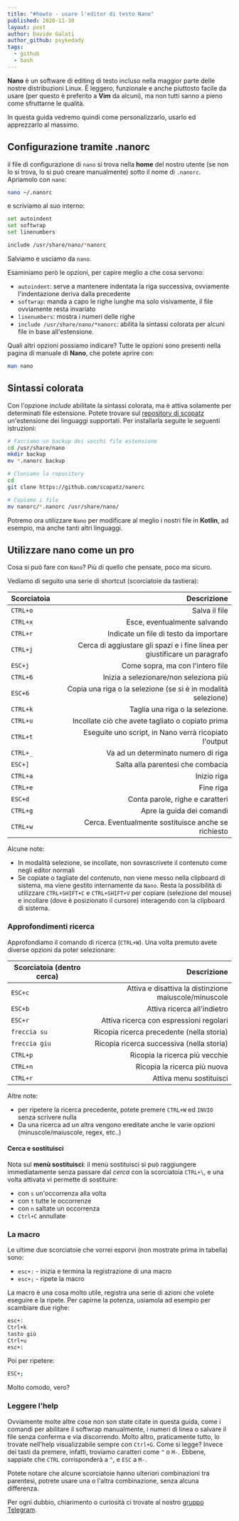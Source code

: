 ```yaml
---
title: "#howto - usare l'editor di testo Nano"
published: 2020-11-30
layout: post
author: Davide Galati
author_github: psykedady
tags:
  - github 
  - bash
---
```

**Nano** è un software di editing di testo incluso nella maggior parte delle nostre distribuzioni Linux. È leggero, funzionale e anche piuttosto facile da usare (per questo è preferito a **Vim** da alcuni), ma non tutti sanno a pieno come sfruttarne le qualità.

In questa guida vedremo quindi come personalizzarlo, usarlo ed apprezzarlo al massimo. 

## Configurazione tramite .nanorc

il file di configurazione di `nano` si trova nella **home** del nostro utente (se non lo si trova, lo si può creare manualmente) sotto il nome di `.nanorc`. Apriamolo con `nano`:
```bash 
nano ~/.nanorc
```

e scriviamo al suo interno:

```bash
set autoindent
set softwrap
set linenumbers

include /usr/share/nano/*nanorc
```
Salviamo e usciamo da `nano`.

Esaminiamo però le opzioni, per capire meglio a che cosa servono:

- `autoindent`: serve a mantenere indentata la riga successiva, ovviamente l'indentazione deriva dalla precedente
- `softwrap`: manda a capo le righe lunghe ma solo visivamente, il file ovviamente resta invariato
- `linenumbers`: mostra i numeri delle righe
- `include /usr/share/nano/*nanorc`: abilita la sintassi colorata per alcuni file in base all'estensione.

Quali altri opzioni possiamo indicare? Tutte le opzioni sono presenti nella pagina di manuale di **Nano**, che potete aprire con:

```bash
man nano
```

## Sintassi colorata

Con l'opzione *include* abilitate la sintassi colorata, ma è attiva solamente per determinati file estensione. Potete trovare sul [repository di scopatz](https://github.com/scopatz/nanorc) un'estensione dei linguaggi supportati. Per installarla seguite le seguenti istruzioni:

```bash
# Facciamo un backup dei vecchi file estensione 
cd /usr/share/nano
mkdir backup
mv *.nanorc backup

# Cloniamo la repository 
cd 
git clone https://github.com/scopatz/nanorc

# Copiamo i file
mv nanorc/*.nanorc /usr/share/nano/
```

Potremo ora utilizzare `Nano` per modificare al meglio i nostri file in **Kotlin**, ad esempio, ma anche tanti altri linguaggi.

## Utilizzare nano come un pro

Cosa si può fare con `Nano`? Più di quello che pensate, poco ma sicuro. 

Vediamo di seguito una serie di shortcut (scorciatoie da tastiera):

| Scorciatoia |                                                  Descrizione |
| ----------- | -----------------------------------------------------------: |
| `CTRL+o`    |                                                Salva il file |
| `CTRL+x`    |                                 Esce, eventualmente salvando |
| `CTRL+r`    |                       Indicate un file di testo da importare |
| `CTRL+j`    | Cerca di aggiustare gli spazi e i fine linea per giustificare un paragrafo |
| `ESC+j`     |                             Come sopra, ma con l'intero file |
| `CTRL+6`    |                       Inizia a selezionare/non seleziona più |
| `ESC+6`     | Copia una riga o la selezione (se si è in modalità selezione) |
| `CTRL+k`    |                              Taglia una riga o la selezione. |
| `CTRL+u`    |             Incollate ciò che avete tagliato o copiato prima |
| `CTRL+t`    |        Eseguite uno script, in Nano verrà ricopiato l'output |
| `CTRL+_`    |                          Va ad un determinato numero di riga |
| `ESC+]`     |                            Salta alla parentesi che combacia |
| `CTRL+a`    |                                                  Inizio riga |
| `CTRL+e`    |                                                    Fine riga |
| `ESC+d`     |                              Conta parole, righe e caratteri |
| `CTRL+g`    |                                    Apre la guida dei comandi |
| `CTRL+w`    |                       Cerca. Eventualmente sostituisce anche se richiesto |



Alcune note:

- In modalità selezione, se incollate, non sovrascrivete il contenuto come negli editor normali
- Se copiate o tagliate del contenuto, non viene messo nella clipboard di sistema, ma viene gestito internamente da `Nano`. Resta la possibilità di utilizzare `CTRL+SHIFT+C` e `CTRL+SHIFT+V` per copiare (selezione del mouse) e incollare (dove è posizionato il cursore) interagendo con la clipboard di sistema. 

### Approfondimenti ricerca

Approfondiamo il comando di ricerca (`CTRL+W`). Una volta premuto avete diverse opzioni da poter selezionare:

| Scorciatoia (dentro cerca) |                                           Descrizione |
| -------------------------- | ----------------------------------------------------: |
| `ESC+c`                    | Attiva e disattiva la distinzione maiuscole/minuscole |
| `ESC+b`                    |                           Attiva ricerca all'indietro |
| `ESC+r`                    |               Attiva ricerca con espressioni regolari |
| `freccia su`               |             Ricopia ricerca precedente (nella storia) |
| `freccia giu`              |             Ricopia ricerca successiva (nella storia) |
| `CTRL+p`                   |                 		  Ricopia la ricerca più vecchie |
| `CTRL+n`                   | 							Ricopia la ricerca più nuova |
| `CTRL+r` 					 | 								 Attiva menu sostituisci |

Altre note:
- per ripetere la ricerca precedente, potete premere `CTRL+W` ed `INVIO` senza scrivere nulla
- Da una ricerca ad un altra vengono ereditate anche le varie opzioni (minuscole/maiuscole, regex, etc..)

#### Cerca e sostituisci

Nota sul **menù sostituisci**: il menù sostituisci si può raggiungere immediatamente senza passare dal *cerca* con la scorciatoia `CTRL+\`, e una volta attivata vi permette di sostituire:

- con `s` un'occorrenza alla volta
- con `t` tutte le occorrenze 
- con `n` saltate un occorrenza
- `Ctrl+C` annullate

### La macro
Le ultime due scorciatoie che vorrei esporvi (non mostrate prima in tabella) sono:

- `esc+:` - inizia e termina la registrazione di una macro
- `esc+;` - ripete la macro

La macro è una cosa molto utile, registra una serie di azioni che volete eseguire e la ripete. Per capirne la potenza, usiamola ad esempio per scambiare due righe:

```bash
esc+:
Ctrl+k
tasto giù
Ctrl+u
esc+:
```

Poi per ripetere:

```bash
ESC+;
```

Molto comodo, vero? 

### Leggere l'help 

Ovviamente molte altre cose non son state citate in questa guida, come i comandi per abilitare il softwrap manualmente, i numeri di linea o salvare il file senza conferma e via discorrendo. Molto altro, praticamente tutto, lo trovate nell'help visualizzabile sempre con `Ctrl+G`. Come si legge? Invece dei tasti da premere, infatti, troviamo caratteri come `^` o `M-`. Ebbene, sappiate che `CTRL` corrisponderà a `^`, e `ESC` a `M-`.

Potete notare che alcune scorciatoie hanno ulteriori combinazioni tra parentesi, potrete usare una o l'altra combinazione, senza alcuna differenza.

Per ogni dubbio, chiarimento o curiosità ci trovate al nostro <a href="https://t.me/linuxpeople">gruppo Telegram</a>.